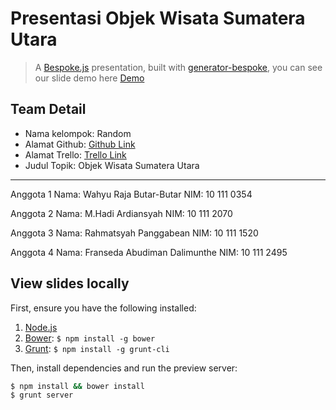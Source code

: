 # Presentasi Objek Wisata Sumatera Utara
> A [Bespoke.js](http://markdalgleish.com/projects/bespoke.js) presentation, built with [generator-bespoke](https://github.com/markdalgleish/generator-bespoke), you can see our slide demo here [Demo](http://coderkid.github.io/tkppl-bespoke-project)

## Team Detail

* Nama kelompok: Random
* Alamat Github: [Github Link](https://github.com/coderkid/tkppl-bespoke-project)
* Alamat Trello: [Trello Link](https://trello.com/b/aPiUVO1k/tkppl-bespoke-project)
* Judul Topik: Objek Wisata Sumatera Utara

___

Anggota 1
Nama: Wahyu Raja Butar-Butar
NIM: 10 111 0354

Anggota 2
Nama: M.Hadi Ardiansyah
NIM: 10 111 2070

Anggota 3
Nama: Rahmatsyah Panggabean
NIM: 10 111 1520

Anggota 4
Nama: Franseda Abudiman Dalimunthe
NIM: 10 111 2495

## View slides locally

First, ensure you have the following installed:

1. [Node.js](http://nodejs.org)
2. [Bower](http://bower.io): `$ npm install -g bower`
3. [Grunt](http://gruntjs.com): `$ npm install -g grunt-cli`

Then, install dependencies and run the preview server:

```bash
$ npm install && bower install
$ grunt server
```
